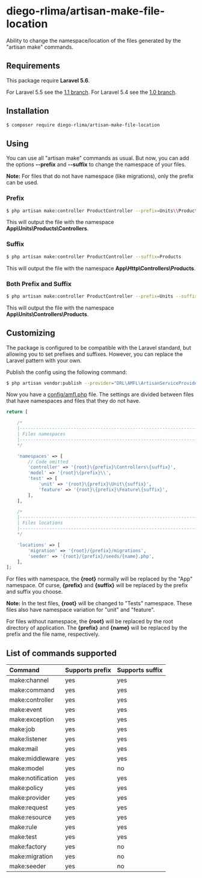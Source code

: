 # diego-rlima/artisan-make-file-location
Ability to change the namespace/location of the files generated by the \"artisan make\" commands.

## Requirements
This package require **Laravel 5.6**.

For Laravel 5.5 see the [1.1 branch](https://github.com/diego-rlima/artisan-make-file-location/tree/1.1).
For Laravel 5.4 see the [1.0 branch](https://github.com/diego-rlima/artisan-make-file-location/tree/1.0).

## Installation
```bash
$ composer require diego-rlima/artisan-make-file-location
```

## Using
You can use all "artisan make" commands as usual. But now, you can add the options **--prefix** and **--suffix** to change the namespace of your files.

**Note:** For files that do not have namespace (like migrations), only the prefix can be used.

### Prefix
```bash
$ php artisan make:controller ProductController --prefix=Units\\Products\\Controllers
```

This will output the file with the namespace **App\Units\Products\Controllers**.

### Suffix
```bash
$ php artisan make:controller ProductController --suffix=Products
```

This will output the file with the namespace **App\Http\Controllers\Products**.

### Both Prefix and Suffix

```bash
$ php artisan make:controller ProductController --prefix=Units --suffix=Products
```
This will output the file with the namespace **App\Units\Controllers\Products**.


## Customizing
The package is configured to be compatible with the Laravel standard, but allowing you to set prefixes and suffixes. However, you can replace the Laravel pattern with your own.

Publish the config using the following command:
```bash
$ php artisan vendor:publish --provider="DRL\AMFL\ArtisanServiceProvider"
```

Now you have a [config/amfl.php](https://github.com/diego-rlima/artisan-make-file-location/blob/1.0/config/amfl.php) file.
The settings are divided between files that have namespaces and files that they do not have.

```php
return [

    /*
    |--------------------------------------------------------------------------
    | Files namespaces
    |--------------------------------------------------------------------------
    */

    'namespaces' => [
        // Code omitted
        'controller' => '{root}\{prefix}\Controllers\{suffix}',
        'model' => '{root}\{prefix}\\',
        'test' => [
            'unit' => '{root}\{prefix}\Unit\{suffix}',
            'feature' => '{root}\{prefix}\Feature\{suffix}',
        ],
    ],

    /*
    |--------------------------------------------------------------------------
    | Files locations
    |--------------------------------------------------------------------------
    */

    'locations' => [
        'migration' => '{root}/{prefix}/migrations',
        'seeder' => '{root}/{prefix}/seeds/{name}.php',
    ],
];
```

For files with namespace, the **{root}** normally will be replaced by the "App" namespace. Of curse, **{prefix}** and **{suffix}** will be replaced by the prefix and suffix you choose.

**Note:** In the test files, **{root}** will be changed to "Tests" namespace. These files also have namespace variation for "unit" and "feature".

For files without namespace, the **{root}** will be replaced by the root directory of application. The **{prefix}** and **{name}** will be replaced by the prefix and the file name, respectively.


## List of commands supported
Command             | Supports prefix | Supports suffix
:-------------------|:----------------|:----------------
make:channel        | yes             | yes
make:command        | yes             | yes
make:controller     | yes             | yes
make:event          | yes             | yes
make:exception      | yes             | yes
make:job            | yes             | yes
make:listener       | yes             | yes
make:mail           | yes             | yes
make:middleware     | yes             | yes
make:model          | yes             | no
make:notification   | yes             | yes
make:policy         | yes             | yes
make:provider       | yes             | yes
make:request        | yes             | yes
make:resource       | yes             | yes
make:rule           | yes             | yes
make:test           | yes             | yes
make:factory        | yes             | no
make:migration      | yes             | no
make:seeder         | yes             | no
